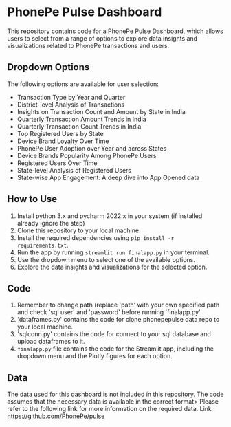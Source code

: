 # PhonePe Pulse Dashboard

This repository contains code for a PhonePe Pulse Dashboard, which allows users to select from a range of options to explore data insights and visualizations related to PhonePe transactions and users.

## Dropdown Options

The following options are available for user selection:

- Transaction Type by Year and Quarter
- District-level Analysis of Transactions
- Insights on Transaction Count and Amount by State in India
- Quarterly Transaction Amount Trends in India
- Quarterly Transaction Count Trends in India
- Top Registered Users by State
- Device Brand Loyalty Over Time
- PhonePe User Adoption over Year and across States
- Device Brands Popularity Among PhonePe Users
- Registered Users Over Time
- State-level Analysis of Registered Users
- State-wise App Engagement: A deep dive into App Opened data

## How to Use
1. Install python 3.x and pycharm 2022.x in your system (if installed already ignore the step)
1. Clone this repository to your local machine.
2. Install the required dependencies using `pip install -r requirements.txt`.
3. Run the app by running `streamlit run finalapp.py` in your terminal.
4. Use the dropdown menu to select one of the available options.
5. Explore the data insights and visualizations for the selected option.

## Code
1. Remember to change path (replace 'path' with your own specified path and check 'sql user' and 'password' before running 'finalapp.py'
2. 'dataframes.py' contains the code for clone phonepepulse data repo to your local machine.
3. 'sqlconn.py' contains the code for connect to your sql database and upload dataframes to it.
4. `finalapp.py` file contains the code for the Streamlit app, including the dropdown menu and the Plotly figures for each option.

## Data

The data used for this dashboard is not included in this repository. The code assumes that the necessary data is available in the correct format> Please refer to the following link for more information on the required data.
Link : https://github.com/PhonePe/pulse
